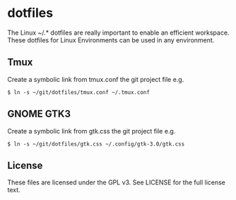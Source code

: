 dotfiles
=========

The Linux ~/.* dotfiles are really important to enable an efficient workspace.  These dotfiles for Linux Environments can be used in any environment.

Tmux
-----

Create a symbolic link from tmux.conf the git project file e.g.

    $ ln -s ~/git/dotfiles/tmux.conf ~/.tmux.conf

GNOME GTK3
----------

Create a symbolic link from gtk.css the git project file e.g.

    $ ln -s ~/git/dotfiles/gtk.css ~/.config/gtk-3.0/gtk.css


License
-------

These files are licensed under the GPL v3.  See LICENSE for the full license text.
